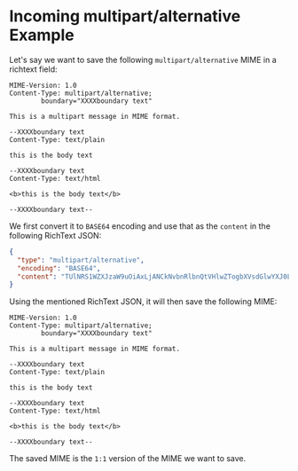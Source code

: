 # Incoming multipart/alternative Example

Let's say we want to save the following `multipart/alternative` MIME in a richtext field:

```text
MIME-Version: 1.0
Content-Type: multipart/alternative;
        boundary="XXXXboundary text"

This is a multipart message in MIME format.

--XXXXboundary text
Content-Type: text/plain

this is the body text

--XXXXboundary text
Content-Type: text/html

<b>this is the body text</b>

--XXXXboundary text--
```

We first convert it to `BASE64` encoding and use that as the `content` in the following RichText JSON:

```json
{
  "type": "multipart/alternative",
  "encoding": "BASE64",
  "content": "TUlNRS1WZXJzaW9uOiAxLjANCkNvbnRlbnQtVHlwZTogbXVsdGlwYXJ0L2FsdGVybmF0aXZlOw0KICAgICAgICBib3VuZGFyeT0iWFhYWGJvdW5kYXJ5IHRleHQiDQoNClRoaXMgaXMgYSBtdWx0aXBhcnQgbWVzc2FnZSBpbiBNSU1FIGZvcm1hdC4NCg0KLS1YWFhYYm91bmRhcnkgdGV4dA0KQ29udGVudC1UeXBlOiB0ZXh0L3BsYWluDQoNCnRoaXMgaXMgdGhlIGJvZHkgdGV4dA0KDQotLVhYWFhib3VuZGFyeSB0ZXh0DQpDb250ZW50LVR5cGU6IHRleHQvaHRtbA0KDQo8Yj50aGlzIGlzIHRoZSBib2R5IHRleHQ8L2I+DQoNCi0tWFhYWGJvdW5kYXJ5IHRleHQtLQ=="
}
```

Using the mentioned RichText JSON, it will then save the following MIME:

```text
MIME-Version: 1.0
Content-Type: multipart/alternative;
        boundary="XXXXboundary text"

This is a multipart message in MIME format.

--XXXXboundary text
Content-Type: text/plain

this is the body text

--XXXXboundary text
Content-Type: text/html

<b>this is the body text</b>

--XXXXboundary text--
```

The saved MIME is the `1:1` version of the MIME we want to save.
